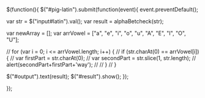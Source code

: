$(function(){
  $("#pig-latin").submit(function(event){
    event.preventDefault();

   var str = $("input#latin").val();
   var result = alphaBetcheck(str);

  var newArray = [];
    var arrVowel = ["a", "e", "i", "o", "u", "A", "E", "I", "O", "U"];


  // for (var i = 0; i <= arrVowel.length; i++) {
  //         if (str.charAt(0) == arrVowel[i]) {
  //           var firstPart = str.charAt(0);
  //           var secondPart = str.slice(1, str.length);
  //           alert(secondPart+firstPart+'way');
  //
  //         }
  //       }



   $("#output").text(result);
   $("#result").show();
 });

});
